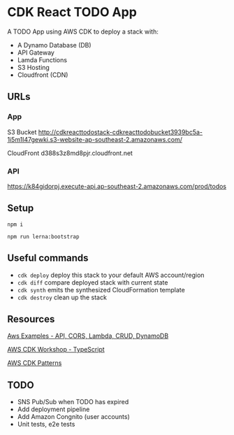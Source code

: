 # CDK React TODO App

A TODO App using AWS CDK to deploy a stack with:
- A Dynamo Database (DB)
- API Gateway
- Lamda Functions
- S3 Hosting
- Cloudfront (CDN)

## URLs

### App

S3 Bucket
http://cdkreacttodostack-cdkreacttodobucket3939bc5a-1i5m1l47gewki.s3-website-ap-southeast-2.amazonaws.com/

CloudFront
d388s3z8md8pjr.cloudfront.net

### API

https://k84gidorpj.execute-api.ap-southeast-2.amazonaws.com/prod/todos

## Setup

`npm i`

`npm run lerna:bootstrap`

## Useful commands

 * `cdk deploy`      deploy this stack to your default AWS account/region
 * `cdk diff`        compare deployed stack with current state
 * `cdk synth`       emits the synthesized CloudFormation template
 * `cdk destroy`     clean up the stack

## Resources

[Aws Examples - API, CORS, Lambda, CRUD, DynamoDB](https://github.com/aws-samples/aws-cdk-examples/tree/master/typescript/api-cors-lambda-crud-dynamodb)

[AWS CDK Workshop - TypeScript](https://cdkworkshop.com/20-typescript.html)

[AWS CDK Patterns](https://github.com/cdk-patterns/serverless)

## TODO

- SNS Pub/Sub when TODO has expired
- Add deployment pipeline
- Add Amazon Congnito (user accounts)
- Unit tests, e2e tests
